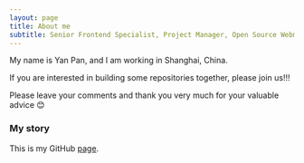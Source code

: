 ```yaml
---
layout: page
title: About me
subtitle: Senior Frontend Specialist, Project Manager, Open Source Webmaster
---
```

My name is Yan Pan, and I am working in Shanghai, China.

If you are interested in building some repositories together, please join us!!!

Please leave your comments and thank you very much for your valuable advice 😊

### My story

This is my GitHub [page](https://github.com/YanPanMichael).
